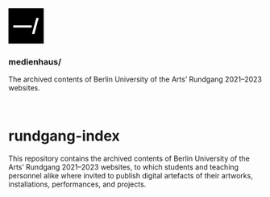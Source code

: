 <img src="./public/favicon.svg" width="70" />

### medienhaus/

The archived contents of Berlin University of the Arts’ Rundgang 2021–2023 websites.

<br>

# rundgang-index

This repository contains the archived contents of Berlin University of the Arts’ Rundgang 2021–2023 websites, to which students and teaching personnel alike where invited to publish digital artefacts of their artworks, installations, performances, and projects.
